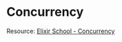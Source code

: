 # Concurrency

Resource: [Elixir School - Concurrency](https://elixirschool.com/en/lessons/intermediate/concurrency)
